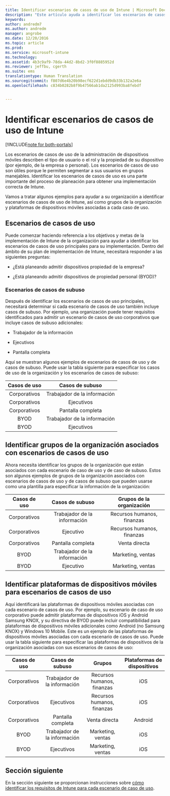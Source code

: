 ```yaml
---
title: Identificar escenarios de casos de uso de Intune | Microsoft Docs
description: "Este artículo ayuda a identificar los escenarios de casos de subuso y de casos de uso de Intune para una implementación solo en la nube de Microsoft Intune."
keywords: 
author: andredm7
ms.author: andredm
manager: angrobe
ms.date: 12/20/2016
ms.topic: article
ms.prod: 
ms.service: microsoft-intune
ms.technology: 
ms.assetid: 4b3c9af9-78da-44d2-8bd2-3f0f8885952d
ms.reviewer: jeffbu, cgerth
ms.suite: ems
translationtype: Human Translation
ms.sourcegitcommit: f807d6e4b20b98ecf622d1ebdd9db33b132a2e6a
ms.openlocfilehash: c834b0282b8f9b47566ab1da2125d993ba8febdf


---
```


# <a name="identify-intune-use-case-scenarios"></a>Identificar escenarios de casos de uso de Intune

[!INCLUDE[note for both-portals](../includes/note-for-both-portals.md)]

Los escenarios de casos de uso de la administración de dispositivos móviles describen el tipo de usuario o el rol y la propiedad de su dispositivo (por ejemplo, de la empresa o personal). Los escenarios de casos de uso son útiles porque le permiten segmentar a sus usuarios en grupos manejables. Identificar los escenarios de casos de uso es una parte importante del proceso de planeación para obtener una implementación correcta de Intune.

Vamos a tratar algunos ejemplos para ayudar a su organización a identificar escenarios de casos de uso de Intune, así como grupos de la organización y plataformas de dispositivos móviles asociadas a cada caso de uso.

## <a name="use-case-scenarios"></a>Escenarios de casos de uso

Puede comenzar haciendo referencia a los objetivos y metas de la implementación de Intune de la organización para ayudar a identificar los escenarios de casos de uso principales para su implementación. Dentro del ámbito de su plan de implementación de Intune, necesitará responder a las siguientes preguntas:

-   ¿Está planeando admitir dispositivos propiedad de la empresa?

-   ¿Está planeando admitir dispositivos de propiedad personal (BYOD)?

### <a name="sub-use-case-scenarios"></a>Escenarios de casos de subuso

Después de identificar los escenarios de casos de uso principales, necesitará determinar si cada escenario de casos de uso también incluye casos de subuso. Por ejemplo, una organización puede tener requisitos identificados para admitir un escenario de casos de uso corporativos que incluye casos de subuso adicionales:

-   Trabajador de la información

-   Ejecutivos

-   Pantalla completa

Aquí se muestran algunos ejemplos de escenarios de casos de uso y de casos de subuso. Puede usar la tabla siguiente para especificar los casos de uso de la organización y los escenarios de casos de subuso:

| **Casos de uso** | **Casos de subuso** |
|:---:|:---:|
| Corporativos | Trabajador de la información |              
| Corporativos | Ejecutivos |           
| Corporativos | Pantalla completa |
| BYOD | Trabajador de la información |           
| BYOD | Ejecutivos |

## <a name="identify-organizational-groups-associated-with-use-case-scenarios"></a>Identificar grupos de la organización asociados con escenarios de casos de uso

Ahora necesita identificar los grupos de la organización que están asociados con cada escenario de caso de uso y de caso de subuso. Estos son algunos ejemplos de grupos de la organización asociados con escenarios de casos de uso y de casos de subuso que pueden usarse como una plantilla para especificar la información de la organización:

| **Casos de uso** | **Casos de subuso** | **Grupos de la organización** |
|:---:|:---:|:---:|
| Corporativos | Trabajador de la información | Recursos humanos, finanzas |               
| Corporativos | Ejecutivo | Recursos humanos, finanzas |            
| Corporativos | Pantalla completa | Venta directa |
| BYOD | Trabajador de la información | Marketing, ventas |            
| BYOD | Ejecutivo | Marketing, ventas |

## <a name="identify-mobile-device-platforms-for-use-case-scenarios"></a>Identificar plataformas de dispositivos móviles para escenarios de casos de uso

Aquí identificará las plataformas de dispositivos móviles asociadas con cada escenario de casos de uso. Por ejemplo, su escenario de caso de uso corporativo puede admitir plataformas de dispositivos iOS y Android Samsung KNOX, y su directiva de BYOD puede incluir compatibilidad para plataformas de dispositivos móviles adicionales como Android (no Samsung KNOX) y Windows 10 Mobile. Este es un ejemplo de las plataformas de dispositivos móviles asociadas con cada escenario de casos de uso. Puede usar la tabla siguiente para especificar las plataformas de dispositivos de la organización asociadas con sus escenarios de casos de uso:

| **Casos de uso** | **Casos de subuso** | **Grupos** | **Plataformas de dispositivos** |   
|:---:|:---:|:---:|:---:|
| Corporativos | Trabajador de la información | Recursos humanos, finanzas | iOS |                                                           
| Corporativos | Ejecutivos | Recursos humanos, finanzas | iOS |                                                           
| Corporativos | Pantalla completa | Venta directa | Android |
| BYOD | Trabajador de la información | Marketing, ventas | iOS |                                                           
| BYOD | Ejecutivos | Marketing, ventas | iOS |

## <a name="next-section"></a>Sección siguiente

En la sección siguiente se proporcionan instrucciones sobre [cómo identificar los requisitos de Intune para cada escenario de caso de uso](section-3-determine-use-case-requirements.md).



<!--HONumber=Dec16_HO5-->


